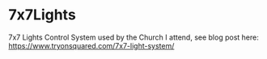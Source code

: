 # 7x7Lights
7x7 Lights Control System used by the Church I attend, see blog post here: https://www.tryonsquared.com/7x7-light-system/
